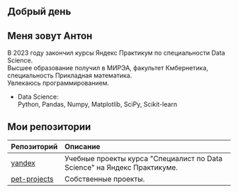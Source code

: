 ## Добрый день

## Меня зовут Антон

В 2023 году закончил курсы Яндекс Практикум по специальности Data Science.  
Высшее образование получил в МИРЭА, факультет Кмбернетика, специальность Прикладная математика.  
Увлекаюсь программированием.

- Data Science:  
Python, Pandas, Numpy, Matplotlib, SciPy, Scikit-learn

## Мои репозитории  

| Репозиторий | Описание |
| :---------------------- | :---------------------- |
| [yandex](yandex) | Учебные проекты курса "Специалист по Data Science" на Яндекс Практикуме.  |
| [pet-projects](Pet-projects) | Собственные проекты. |
